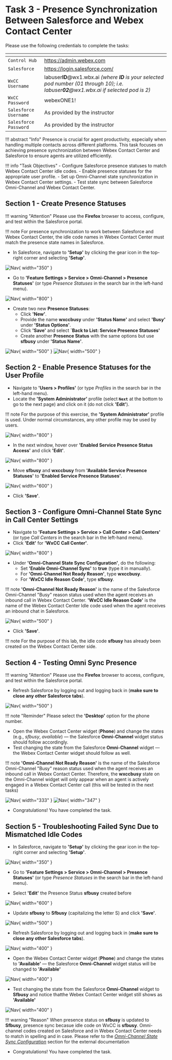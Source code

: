 # Task 3 - Presence Synchronization Between Salesforce and Webex Contact Center



Please use the following credentials to complete the tasks:

| <!-- -->                  | <!-- -->         |
| ------------------------- | ---------------- |
| `Control Hub`             | <a href="https://admin.webex.com" target="_blank">https://admin.webex.com</a> |
| `Salesforce`   | <a href="https://login.salesforce.com" target="_blank">https://login.salesforce.com/</a> |
| `WxCC Username`       | labuser**ID**@wx1.wbx.ai     _(where **ID** is your selected pod number (01 through 10); i.e. labuser**02**@wx1.wbx.ai if selected pod is 2)_       |
| `WxCC Password`       | webexONE1!         |
| `Salesforce Username`       | As provided by the instructor       |
| `Salesforce Password`       | As provided by the instructor       |


!!! abstract "Info"
	Presence is crucial for agent productivity, especially when handling multiple contacts across different platforms. 
 	This task focuses on achieving presence synchronization between Webex Contact Center and Salesforce to ensure agents are utilized efficiently.

!!! info "Task Objectives"
	- Configure Salesforce presence statuses to match Webex Contact Center idle codes.
	- Enable presence statuses for the appropriate user profile.
	- Set up Omni-Channel state synchronization in Webex Contact Center settings.
	- Test state sync between Salesforce Omni-Channel and Webex Contact Center.

## **Section 1 - Create Presence Statuses**

!!! warning "Attention"
	Please use the **Firefox** browser to access, configure, and test within the Salesforce portal.


!!! note
	For presence synchronization to work between Salesforce and Webex Contact Center, the idle code names in Webex Contact Center must match the presence state names in Salesforce.


- In Salesforce, navigate to **'Setup'** by clicking the gear icon in the top-right corner and selecting **'Setup'**.

![Nav](./assets/t2s1p1.png){ width="350" }

- Go to **'Feature Settings > Service > Omni-Channel > Presence Statuses'** (or type _Presence Statuses_ in the search bar in the left-hand menu).

![Nav](./assets/t2s1p2.png){ width="800" }

- Create  two new **Presence Statuses**:
	- Click **'New'**.
	- Provide the name **wxccbusy** under **'Status Name'** and select **'Busy'** under **'Status Options'**.
	- Click **'Save'** and select **`Back to List: Service Presence Statuses'**
	- Create another **Presence Status** with the same options but use **sfbusy** under **'Status Name'**.

![Nav](./assets/t2s1p3.png){ width="500" }
![Nav](./assets/t2s1p4.png){ width="500" }


## **Section 2 - Enable Presence Statuses for the User Profile** 

- Navigate to **'Users > Profiles'** (or type _Profiles_ in the search bar in the left-hand menu).
- Locate the **'System Administrator'** profile (select **`Next`** at the bottom to go to the next page) and click on it (do not click **'Edit'**).

!!! note
	For the purpose of this exercise, the **'System Administrator'** profile is used. Under normal circumstances, any other profile may be used by users.

![Nav](./assets/t2s1p5.png){ width="800" }

- In the next window, hover over **'Enabled Service Presence Status Access'** and click **'Edit'**.

![Nav](./assets/t2s1p6.png){ width="800" }

- Move **sfbusy** and **wxccbusy** from **'Available Service Presence Statuses'** to **'Enabled Service Presence Statuses'**.

![Nav](./assets/t2s1p7.png){ width="600" }

- Click **'Save'**.


## **Section 3 - Configure Omni-Channel State Sync in Call Center Settings**

- Navigate to **'Feature Settings > Service > Call Center > Call Centers'** (or type _Call Centers_ in the search bar in the left-hand menu).
- Click **'Edit'** for **'WxCC Call Center'**.

![Nav](./assets/t2s3p1.png){ width="800" }

- Under **'Omni-Channel State Sync Configuration'**, do the following:
	- Set **'Enable Omni-Channel Sync'** to **true** (type it in manually).
	- For **'Omni-Channel Not Ready Reason'**, type **wxccbusy**.
	- For **'WxCC Idle Reason Code'**, type **sfbusy**.

!!! note
	**'Omni-Channel Not Ready Reason'** is the name of the Salesforce Omni-Channel "Busy" reason status used when the agent receives an inbound call in Webex Contact Center.
 	**'WxCC Idle Reason Code'** is the name of the Webex Contact Center Idle code used when the agent receives an inbound chat in Salesforce.

![Nav](./assets/t2s3p2.png){ width="500" }

- Click **'Save'**.

!!! note
	For the purpose of this lab, the idle code **sfbusy** has already been created on the Webex Contact Center side.




## **Section 4 - Testing Omni Sync Presence**


!!! warning "Attention"
	Please use the **Firefox** browser to access, configure, and test within the Salesforce portal.

- Refresh Salesforce by logging out and logging back in (**make sure to close any other Salesforce tabs**).

![Nav](./assets/t2s4p1a.png){ width="500" }


!!! note "Reminder" 
	Please select the **'Desktop'** option for the phone number.

- Open the Webex Contact Center widget (**Phone**) and change the states (e.g., _sfbusy_, _available_) — the Salesforce **Omni-Channel** widget status should follow accordingly.
- Test changing the state from the Salesforce **Omni-Channel** widget — the Webex Contact Center widget should follow as well.

!!! note
	**'Omni-Channel Not Ready Reason'** is the name of the Salesforce Omni-Channel "Busy" reason status used when the agent receives an inbound call in Webex Contact Center. Therefore, the **wxccbusy** state on the Omni-Channel widget will only appear when an agent is actively engaged in a Webex Contact Center call (this will be tested in the next tasks)

![Nav](./assets/t2s4p2a.png){ width="333" }
![Nav](./assets/t2s4p2b.png){ width="347" }

- Congratulations! You have completed the task.

## Section 5 - Troubleshooting Failed Sync Due to Mismatched Idle Codes


- In Salesforce, navigate to **'Setup'** by clicking the gear icon in the top-right corner and selecting **'Setup'**.

![Nav](./assets/t2s1p1.png){ width="350" }

- Go to **'Feature Settings > Service > Omni-Channel > Presence Statuses'** (or type _Presence Statuses_ in the search bar in the left-hand menu).

- Select **'Edit'** the Presence Status **sfbusy** created before 

![Nav](./assets/t3s41p1.png){ width="600" }

- Update **sfbusy** to **Sfbusy** (capitalizing the letter S) and click **'Save'**.

![Nav](./assets/t3s41p2.png){ width="500" }

- Refresh Salesforce by logging out and logging back in (**make sure to close any other Salesforce tabs**).

![Nav](./assets/t1s2p1.png){ width="400" }

- Open the Webex Contact Center widget (**Phone**) and change the states to **'Available'** — the Salesforce **Omni-Channel** widget status will be changed to **'Available'**

![Nav](./assets/t3s41p3.png){ width="400" }

- Test changing the state from the Salesforce **Omni-Channel** widget to **Sfbusy** and notice thatthe Webex Contact Center widget still shows as  **'Available'**

![Nav](./assets/t3s41p4.png){ width="400" }

!!! warning "Reason" 
    When presence status on **sfbusy** is updated to **Sfbusy**, presence sync becasue idle code on WxCC is **sfbusy**. 
	Omni-channel codes created on Salesforce and in Webex Contact Center needs to match in spelling and in case. 
    Please refer to the [_Omni-Channel State Sync Configuration_](https://help.webex.com/en-us/article/dyidod/Integrate-Webex-Contact-Center-with-Salesforce-(Version-2-New)#reference-template_2cf241c7-ade1-49d6-9582-b38467cb85f4) section for the external documentation  

- Congratulations! You have completed the task.

